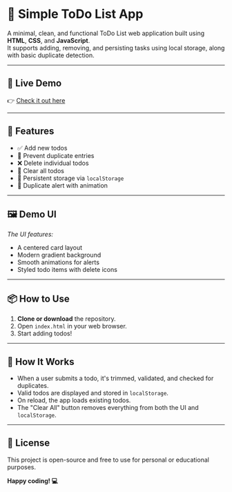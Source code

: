 # 📝 Simple ToDo List App

A minimal, clean, and functional ToDo List web application built using **HTML**, **CSS**, and **JavaScript**.  
It supports adding, removing, and persisting tasks using local storage, along with basic duplicate detection.

---

## 🔗 Live Demo

👉 [Check it out here](https://13-harini.github.io/mini-projects/01%20toDo%20List/)

---

## 🚀 Features

- ✅ Add new todos
- 🚫 Prevent duplicate entries
- ❌ Delete individual todos
- 🧹 Clear all todos
- 💾 Persistent storage via `localStorage`
- 🔔 Duplicate alert with animation

---

## 🖼️ Demo UI

_The UI features:_

- A centered card layout
- Modern gradient background
- Smooth animations for alerts
- Styled todo items with delete icons

---

## 📦 How to Use

1. **Clone or download** the repository.
2. Open `index.html` in your web browser.
3. Start adding todos!

---

## 🔧 How It Works

- When a user submits a todo, it's trimmed, validated, and checked for duplicates.
- Valid todos are displayed and stored in `localStorage`.
- On reload, the app loads existing todos.
- The "Clear All" button removes everything from both the UI and `localStorage`.

---

## 📄 License

This project is open-source and free to use for personal or educational purposes.

**Happy coding! 💻**
